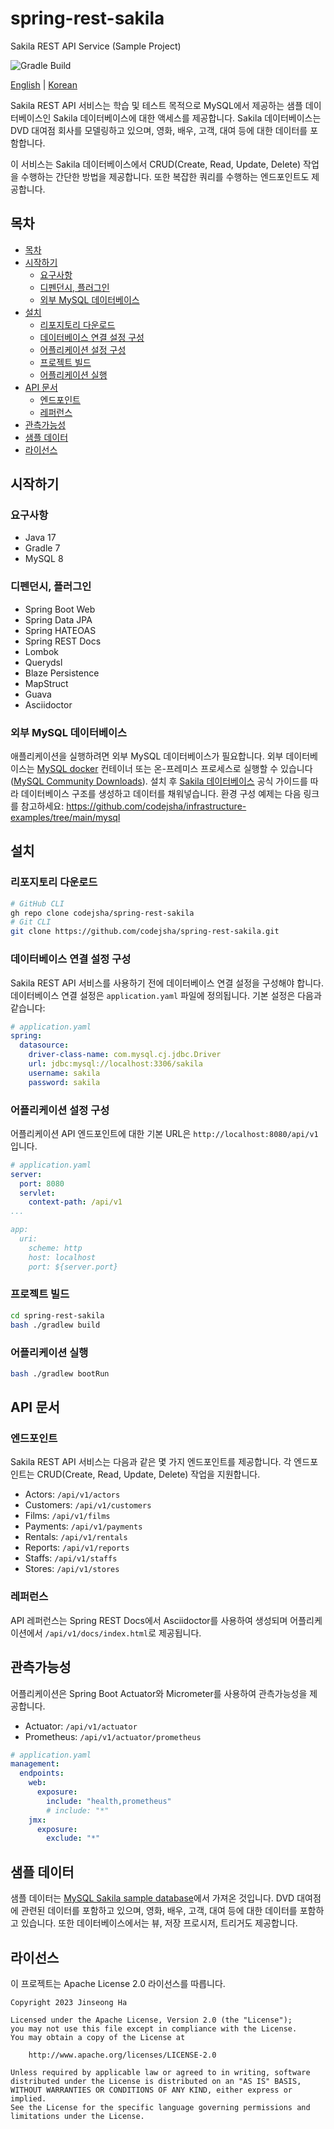 # spring-rest-sakila

Sakila REST API Service (Sample Project)

![Gradle Build](https://github.com/codejsha/spring-rest-sakila/actions/workflows/gradle.yml/badge.svg)

[English](README.md) | [Korean](README_ko-KR.md)

Sakila REST API 서비스는 학습 및 테스트 목적으로 MySQL에서 제공하는 샘플 데이터베이스인 Sakila 데이터베이스에 대한 액세스를 제공합니다. Sakila 데이터베이스는 DVD 대여점 회사를 모델링하고 있으며, 영화, 배우, 고객, 대여 등에 대한 데이터를 포함합니다.

이 서비스는 Sakila 데이터베이스에서 CRUD(Create, Read, Update, Delete) 작업을 수행하는 간단한 방법을 제공합니다. 또한 복잡한 쿼리를 수행하는 엔드포인트도 제공합니다.

## 목차

- [목차](#목차)
- [시작하기](#시작하기)
  - [요구사항](#요구사항)
  - [디펜던시, 플러그인](#디펜던시-플러그인)
  - [외부 MySQL 데이터베이스](#외부-mysql-데이터베이스)
- [설치](#설치)
  - [리포지토리 다운로드](#리포지토리-다운로드)
  - [데이터베이스 연결 설정 구성](#데이터베이스-연결-설정-구성)
  - [어플리케이션 설정 구성](#어플리케이션-설정-구성)
  - [프로젝트 빌드](#프로젝트-빌드)
  - [어플리케이션 실행](#어플리케이션-실행)
- [API 문서](#api-문서)
  - [엔드포인트](#엔드포인트)
  - [레퍼런스](#레퍼런스)
- [관측가능성](#관측가능성)
- [샘플 데이터](#샘플-데이터)
- [라이선스](#라이선스)

## 시작하기

### 요구사항

- Java 17
- Gradle 7
- MySQL 8

### 디펜던시, 플러그인

- Spring Boot Web
- Spring Data JPA
- Spring HATEOAS
- Spring REST Docs
- Lombok
- Querydsl
- Blaze Persistence
- MapStruct
- Guava
- Asciidoctor

### 외부 MySQL 데이터베이스

애플리케이션을 실행하려면 외부 MySQL 데이터베이스가 필요합니다. 외부 데이터베이스는 [MySQL docker](https://hub.docker.com/_/mysql) 컨테이너 또는 온-프레미스 프로세스로 실행할 수 있습니다 ([MySQL Community Downloads](https://dev.mysql.com/downloads/)). 설치 후 [Sakila 데이터베이스](https://dev.mysql.com/doc/sakila/en/) 공식 가이드를 따라 데이터베이스 구조를 생성하고 데이터를 채워넣습니다. 환경 구성 예제는 다음 링크를 참고하세요: https://github.com/codejsha/infrastructure-examples/tree/main/mysql

## 설치

### 리포지토리 다운로드

```bash
# GitHub CLI
gh repo clone codejsha/spring-rest-sakila
# Git CLI
git clone https://github.com/codejsha/spring-rest-sakila.git
```

### 데이터베이스 연결 설정 구성

Sakila REST API 서비스를 사용하기 전에 데이터베이스 연결 설정을 구성해야 합니다. 데이터베이스 연결 설정은 `application.yaml` 파일에 정의됩니다. 기본 설정은 다음과 같습니다:

```yaml
# application.yaml
spring:
  datasource:
    driver-class-name: com.mysql.cj.jdbc.Driver
    url: jdbc:mysql://localhost:3306/sakila
    username: sakila
    password: sakila
```

### 어플리케이션 설정 구성

어플리케이션 API 엔드포인트에 대한 기본 URL은 `http://localhost:8080/api/v1` 입니다.

```yaml
# application.yaml
server:
  port: 8080
  servlet:
    context-path: /api/v1
...

app:
  uri:
    scheme: http
    host: localhost
    port: ${server.port}
```

### 프로젝트 빌드

```bash
cd spring-rest-sakila
bash ./gradlew build
```

### 어플리케이션 실행

```bash
bash ./gradlew bootRun
```

## API 문서

### 엔드포인트

Sakila REST API 서비스는 다음과 같은 몇 가지 엔드포인트를 제공합니다. 각 엔드포인트는 CRUD(Create, Read, Update, Delete) 작업을 지원합니다.

- Actors: `/api/v1/actors`
- Customers: `/api/v1/customers`
- Films: `/api/v1/films`
- Payments: `/api/v1/payments`
- Rentals: `/api/v1/rentals`
- Reports: `/api/v1/reports`
- Staffs: `/api/v1/staffs`
- Stores: `/api/v1/stores`

### 레퍼런스

API 레퍼런스는 Spring REST Docs에서 Asciidoctor를 사용하여 생성되며 어플리케이션에서 `/api/v1/docs/index.html`로 제공됩니다.

## 관측가능성

어플리케이션은 Spring Boot Actuator와 Micrometer를 사용하여 관측가능성을 제공합니다.

- Actuator: `/api/v1/actuator`
- Prometheus: `/api/v1/actuator/prometheus`

```yaml
# application.yaml
management:
  endpoints:
    web:
      exposure:
        include: "health,prometheus"
        # include: "*"
    jmx:
      exposure:
        exclude: "*"
```

## 샘플 데이터

샘플 데이터는 [MySQL Sakila sample database](https://dev.mysql.com/doc/sakila/en/)에서 가져온 것입니다. DVD 대여점에 관련된 데이터를 포함하고 있으며, 영화, 배우, 고객, 대여 등에 대한 데이터를 포함하고 있습니다. 또한 데이터베이스에서는 뷰, 저장 프로시저, 트리거도 제공합니다.

## 라이선스

이 프로젝트는 Apache License 2.0 라이선스를 따릅니다.

```text
Copyright 2023 Jinseong Ha

Licensed under the Apache License, Version 2.0 (the "License");
you may not use this file except in compliance with the License.
You may obtain a copy of the License at

    http://www.apache.org/licenses/LICENSE-2.0

Unless required by applicable law or agreed to in writing, software
distributed under the License is distributed on an "AS IS" BASIS,
WITHOUT WARRANTIES OR CONDITIONS OF ANY KIND, either express or implied.
See the License for the specific language governing permissions and
limitations under the License.
```
